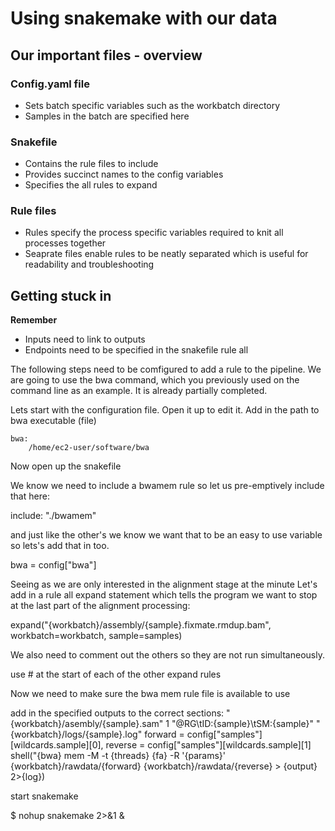 # Using snakemake with our data

## Our important files - overview

### Config.yaml file
  * Sets batch specific variables such as the workbatch directory
  * Samples in the batch are specified here

### Snakefile
  * Contains the rule files to include
  * Provides succinct names to the config variables
  * Specifies the all rules to expand

### Rule files
  * Rules specify the process specific variables required to knit all processes together
  * Seaprate files enable rules to be neatly separated which is useful for readability and troubleshooting

## Getting stuck in
**Remember**
  * Inputs need to link to outputs
  * Endpoints need to be specified in the snakefile rule all

The following steps need to be comfigured to add a rule to the pipeline. We are going to use the bwa command, which you previously used on the command line as an example. It is already partially completed.  

Lets start with the configuration file. Open it up to edit it. 
Add in the path to bwa executable (file)

    bwa:
        /home/ec2-user/software/bwa

Now open up the snakefile

We know we need to include a bwamem rule so let us pre-emptively include that here:  

include: "./bwamem"

and just like the other's we know we want that to be an easy to use variable so lets's add that in too.

bwa = config["bwa"]

Seeing as we are only interested in the alignment stage at the minute
Let's add in a rule all expand statement which tells the program we want to stop at the last part of the alignment processing:

expand("{workbatch}/assembly/{sample}.fixmate.rmdup.bam", workbatch=workbatch, sample=samples)

We also need to comment out the others so they are not run simultaneously. 

use # at the start of each of the other expand rules

Now we need to make sure the bwa mem rule file is available to use

add in the specified outputs to the correct sections:
	"{workbatch}/asembly/{sample}.sam"
	1
        "@RG\tID:{sample}\tSM:{sample}"
	"{workbatch}/logs/{sample}.log"
	forward = config["samples"][wildcards.sample][0],
        reverse = config["samples"][wildcards.sample][1]
        shell("{bwa} mem -M -t {threads} {fa} -R '{params}' {workbatch}/rawdata/{forward} {workbatch}/rawdata/{reverse} > {output} 2>{log})

start snakemake

$ nohup snakemake 2>&1 &
